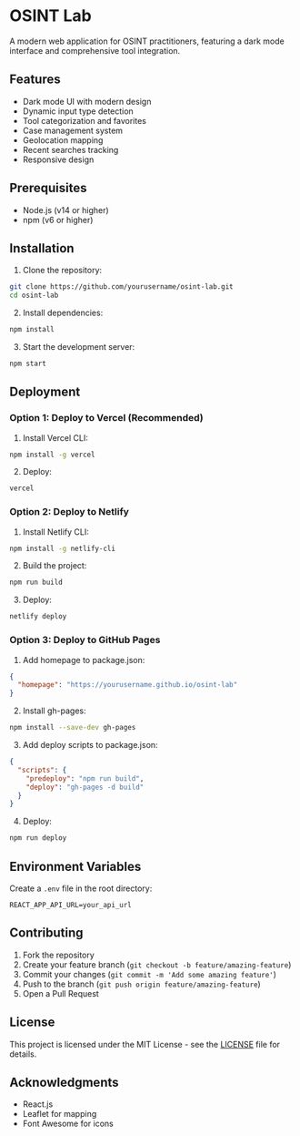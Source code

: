# OSINT Lab

A modern web application for OSINT practitioners, featuring a dark mode interface and comprehensive tool integration.

## Features

- Dark mode UI with modern design
- Dynamic input type detection
- Tool categorization and favorites
- Case management system
- Geolocation mapping
- Recent searches tracking
- Responsive design

## Prerequisites

- Node.js (v14 or higher)
- npm (v6 or higher)

## Installation

1. Clone the repository:
```bash
git clone https://github.com/yourusername/osint-lab.git
cd osint-lab
```

2. Install dependencies:
```bash
npm install
```

3. Start the development server:
```bash
npm start
```

## Deployment

### Option 1: Deploy to Vercel (Recommended)

1. Install Vercel CLI:
```bash
npm install -g vercel
```

2. Deploy:
```bash
vercel
```

### Option 2: Deploy to Netlify

1. Install Netlify CLI:
```bash
npm install -g netlify-cli
```

2. Build the project:
```bash
npm run build
```

3. Deploy:
```bash
netlify deploy
```

### Option 3: Deploy to GitHub Pages

1. Add homepage to package.json:
```json
{
  "homepage": "https://yourusername.github.io/osint-lab"
}
```

2. Install gh-pages:
```bash
npm install --save-dev gh-pages
```

3. Add deploy scripts to package.json:
```json
{
  "scripts": {
    "predeploy": "npm run build",
    "deploy": "gh-pages -d build"
  }
}
```

4. Deploy:
```bash
npm run deploy
```

## Environment Variables

Create a `.env` file in the root directory:

```env
REACT_APP_API_URL=your_api_url
```

## Contributing

1. Fork the repository
2. Create your feature branch (`git checkout -b feature/amazing-feature`)
3. Commit your changes (`git commit -m 'Add some amazing feature'`)
4. Push to the branch (`git push origin feature/amazing-feature`)
5. Open a Pull Request

## License

This project is licensed under the MIT License - see the [LICENSE](LICENSE) file for details.

## Acknowledgments

- React.js
- Leaflet for mapping
- Font Awesome for icons